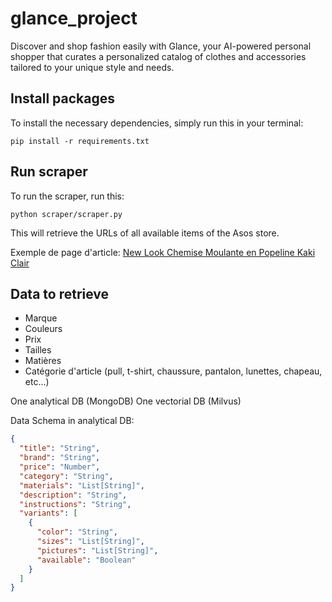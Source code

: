 # glance_project
Discover and shop fashion easily with Glance, your AI-powered personal shopper that curates a personalized catalog of clothes and accessories tailored to your unique style and needs.

## Install packages
To install the necessary dependencies, simply run this in your terminal:
```shell
pip install -r requirements.txt
```

## Run scraper
To run the scraper, run this:
```shell
python scraper/scraper.py
```

This will retrieve the URLs of all available items of the Asos store.

Exemple de page d'article:
[New Look Chemise Moulante en Popeline Kaki Clair](https://www.asos.com/fr/new-look/new-look-chemise-moulante-en-popeline-kaki-clair/prd/204740601#colourWayId-204740602)

## Data to retrieve
- Marque
- Couleurs
- Prix
- Tailles
- Matières
- Catégorie d'article (pull, t-shirt, chaussure, pantalon, lunettes, chapeau, etc...)

One analytical DB (MongoDB)
One vectorial DB (Milvus)

Data Schema in analytical DB:

```JSON
{
  "title": "String",
  "brand": "String",
  "price": "Number",
  "category": "String",
  "materials": "List[String]",
  "description": "String",
  "instructions": "String",
  "variants": [
    {
      "color": "String",
      "sizes": "List[String]",
      "pictures": "List[String]",
      "available": "Boolean"
    }
  ]
}
```
